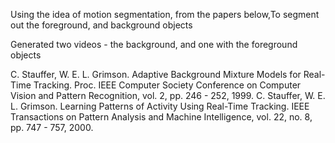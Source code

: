 Using the idea of motion segmentation, from the papers below,To segment out the foreground, and background objects 


Generated two videos -
the background, and one with the foreground objects

C. Stauffer, W. E. L. Grimson. Adaptive Background Mixture Models for Real-Time Tracking. Proc. IEEE Computer Society Conference on Computer Vision and Pattern Recognition, vol. 2, pp. 246 - 252, 1999.
C. Stauffer, W. E. L. Grimson. Learning Patterns of Activity Using Real-Time Tracking. IEEE Transactions on Pattern Analysis and Machine Intelligence, vol. 22, no. 8, pp. 747 - 757, 2000.

